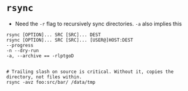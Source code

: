 # `rsync`

- Need the `-r` flag to recursively sync directories. `-a` also implies this

```
rsync [OPTION]... SRC [SRC]... DEST
rsync [OPTION]... SRC [SRC]... [USER@]HOST:DEST
--progress
-n --dry-run
-a, --archive == -rlptgoD


# Trailing slash on source is critical. Without it, copies the directory, not files within.
rsync -avz foo:src/bar/ /data/tmp
```
